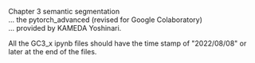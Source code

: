Chapter 3 semantic segmentation  
... the pytorch_advanced (revised for Google Colaboratory)  
... provided by KAMEDA Yoshinari.

All the GC3_x ipynb files should have the time stamp of "2022/08/08" or later at the end of the files.
